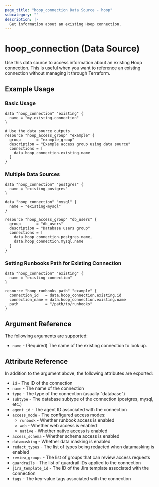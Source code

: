 ```yaml
---
page_title: "hoop_connection Data Source - hoop"
subcategory: ""
description: |-
  Get information about an existing Hoop connection.
---
```


# hoop_connection (Data Source)

Use this data source to access information about an existing Hoop connection. This is useful when you want to reference an existing connection without managing it through Terraform.

## Example Usage

### Basic Usage

```hcl
data "hoop_connection" "existing" {
  name = "my-existing-connection"
}

# Use the data source outputs
resource "hoop_access_group" "example" {
  group       = "example_group"
  description = "Example access group using data source"
  connections = [
    data.hoop_connection.existing.name
  ]
}
```

### Multiple Data Sources

```hcl
data "hoop_connection" "postgres" {
  name = "existing-postgres"
}

data "hoop_connection" "mysql" {
  name = "existing-mysql"
}

resource "hoop_access_group" "db_users" {
  group       = "db_users"
  description = "Database users group"
  connections = [
    data.hoop_connection.postgres.name,
    data.hoop_connection.mysql.name
  ]
}
```

### Setting Runbooks Path for Existing Connection

```hcl
data "hoop_connection" "existing" {
  name = "existing-connection"
}

resource "hoop_runbooks_path" "example" {
  connection_id   = data.hoop_connection.existing.id
  connection_name = data.hoop_connection.existing.name
  path            = "/path/to/runbooks"
}
```

## Argument Reference

The following arguments are supported:

* `name` - (Required) The name of the existing connection to look up.

## Attribute Reference

In addition to the argument above, the following attributes are exported:

* `id` - The ID of the connection
* `name` - The name of the connection
* `type` - The type of the connection (usually "database")
* `subtype` - The database subtype of the connection (postgres, mysql, etc.)
* `agent_id` - The agent ID associated with the connection
* `access_mode` - The configured access modes:
  * `runbook` - Whether runbook access is enabled
  * `web` - Whether web access is enabled
  * `native` - Whether native access is enabled
* `access_schema` - Whether schema access is enabled
* `datamasking` - Whether data masking is enabled
* `redact_types` - The list of types being redacted when datamasking is enabled
* `review_groups` - The list of groups that can review access requests
* `guardrails` - The list of guardrail IDs applied to the connection
* `jira_template_id` - The ID of the Jira template associated with the connection
* `tags` - The key-value tags associated with the connection 

